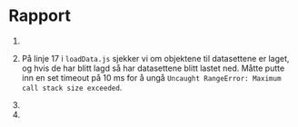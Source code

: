 # Rapport

1. 

2. På linje 17 i `loadData.js` sjekker vi om objektene til datasettene er laget, og hvis de har blitt lagd så har datasettene blitt lastet ned. Måtte putte inn en set timeout på 10 ms for å ungå `Uncaught RangeError: Maximum call stack size exceeded`.

3. 

4. 